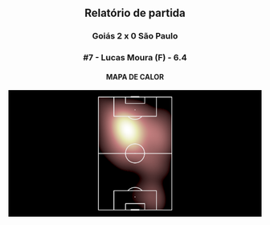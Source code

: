 <h2 style="text-align: center;">Relatório de partida</h3>

<h3 style="text-align: center;">Goiás 2 x 0 São Paulo</h3>

<h3 style="text-align: center;">#7 - Lucas Moura (F) - 6.4</h3>

<h4 style="text-align: center;">MAPA DE CALOR</h3>
<img src=heatmaps/11067420_149710.png>